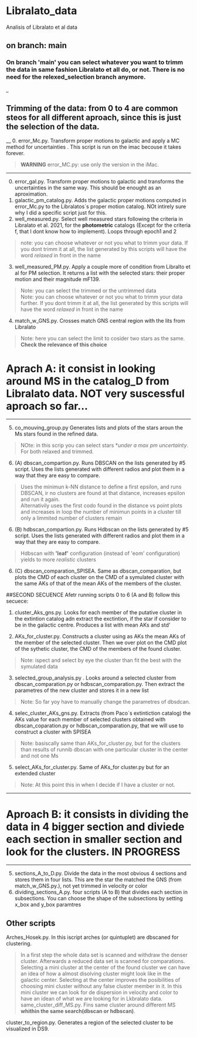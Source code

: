 # Libralato_data
Analisis of Libralato et al data
## on branch: main
### On branch 'main' you can select whatever you want to trimm the data in same fashion Libralato et all do, or not. There is no need for the relexed_selection branch anymore.
_
## Trimming of the data: from 0 to 4 are common steos for all different aproach, since this is just the selection of the data.

__
0. error_Mc.py. Transform proper motions to galactic and apply a MC method for uncertainties . This script is run on the imac becouse it takes forever. 
> **WARNING** error_MC.py: use only the version in the iMac.  
___

0. error_gal.py. Transform proper motions to galactic and transforms the uncertainties in the same way. This should be enought as an aproximation.
1. galactic_pm_catalog.py. Adds the galactic proper motions computed in error_Mc.py to the Libralatos´s proper motion catalog. NOt intirely sure why I did a specific script just for this.
2. well_measured.py. Select well measured stars following the criteria in Libralato et al. 2021, for the **photometric** catalogs (Except for the criteria f, that I dont know how to implement). Loops through epoch1 and 2
> note: you can choose whatever or not you what to trimm your data. If you dont trimm it at all, the list generated by this scripts will have the word *relaxed* in front in the name
3. well_measured_PM.py. Apply a couple more of condition from Libralto et al for PM selection. It returns a list with the selected stars: their proper motion and their magnitude mF139.
> Note: you can select the trimmed or the untrimmed data  
> Note: you can choose whatever or not you what to trimm your data further. If you dont trimm it at all, the list generated by this scripts will have the word *relaxed* in front in the name
4. match_w_GNS.py. Crosses match GNS central region with the lits from Libralato
> Note: here you can select the limit to cosider two stars as the same. **Check the relevance of this choice**


# Aprach A: it consist in looking around MS in the catalog_D from Libralato data. NOT very suscessful aproach so far...
___
5. co_mouving_group.py Generates lists and plots of the stars aroun the Ms stars found in the refined data. 
>NOte: in this scrip you can select stars **under a max pm uncertainty*. For both relaxed and trimmed.  

6. (A) dbscan_compartion.py. Runs DBSCAN on the lists generated by #5 script. Uses the lists generated with different radios and plot them in a way that they are easy to compare.
> Uses the minimun k-NN distance to define a first epsilon, and runs DBSCAN, ir no clusters are found at that distance, increases epsilon and run it again.  
> Alternativily uses the first codo found in the distance vs point plots and increases in loop the number of minimun points in a cluster till only a limmited number of clusters remain
6. (B) hdbscan_compartion.py. Runs Hdbscan on the lists generated by #5 script. Uses the lists generated with different radios and plot them in a way that they are easy to compare.
>Hdbscan with **'leaf'** configuration (instead of 'eom' configuration) yields to more *realistic* clusters
6. (C) dbscan_comparation_SPISEA. Same as dbscan_comparation, but plots the CMD of each cluster on the CMD of a symulated cluster with the same AKs of that of the mean AKs of the members of the cluster.

##SECOND SECUENCE
Afetr running scripts 0 to 6 (A and B) follow this secuece:


1. cluster_Aks_gns.py. Looks for each member of the putative cluster in the extintion catalog adn extract the exctintion, if the star if consider to be in the galactic centre. Produces a list with mean AKs and std'

2. AKs_for_cluster.py. Constructs a cluster using as AKs the mean AKs of the member of the selected cluster. Then we over plot on the CMD plot of the sythetic cluster, the CMD of the members of the found cluster.
> Note: ispect and select by eye the cluster than fit the best with the symulated data

3. selected_group_analysis.py . Looks around a selected cluster from dbscan_comparation.py or hdbscan_comparation.py. Then extract the parametres of the new cluster and stores it in a new list
> Note: So far yoy have to manually change the parametres of dbsdcan. 

4. selec_cluster_AKs_gns.py. Extracts (from Paco´s extintiction catalog) the AKs value for each member of selected  clusters obtained with dbscan_coparation.py or hdbscan_comparation.py, that we  will use to construct a cluster with SPISEA
>Note: basiscally same than AKs_for_cluster.py, but for the clusters than results of runnib dbscan with one particular cluster in the center and not one Ms

5. select_AKs_for_cluster.py. Same of AKs_for cluster.py but for an extended cluster 
> Note: At this point this in when I decide if I have a cluster or not.
___

# Aproach B: it consists in dividing the data in 4 bigger section and diviede each section in smaller section and look for the clusters. IN PROGRESS
___
5. sections_A_to_D.py. Divide the data in the most obvious 4 sections and stores them in four lists. This are the star the matched the GNS (from match_w_GNS.py.), not yet trimmed in velocity or color
6. dividing_sections_A.py. four scripts (A to B) that divides each section in subsections. You can choose the shape of the subsections by setting x_box and y_box paramtres






## Other scripts

Arches_Hosek.py. In this iscript arches (or quintuplet) are dbscaned for clustering. 
>In a first step the whole data set is scanned and withdraw the denser cluster.
>Afterwards a reduced data set is scanned for comparations. 
>Selecting a mini cluster at the center of the found cluster we can have an idea of how a almost disolving cluster might look like in the galactic center.
>Selecting at the center improves the posibilities of choosing  mini cluster without any false cluster member in it.
>In this mini cluster we can look for de dispersion in velocity and color to have an idean of what we are looking for in Lkbralato data.
same_cluster_diff_MS.py. Fins same cluster around different MS **whithin the same search(dbscan or hdbscan)**. 


cluster_to_region.py. Generates a region of the selected cluster to be visualized in DS9.







